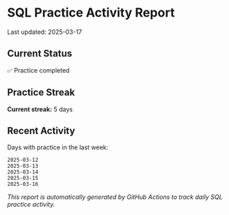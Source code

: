 # SQL Practice Activity Report

Last updated: 2025-03-17

## Current Status

✅ Practice completed

## Practice Streak

**Current streak:** 5 days

## Recent Activity

Days with practice in the last week:

```
2025-03-12
2025-03-13
2025-03-14
2025-03-15
2025-03-16
```

*This report is automatically generated by GitHub Actions to track daily SQL practice activity.*
